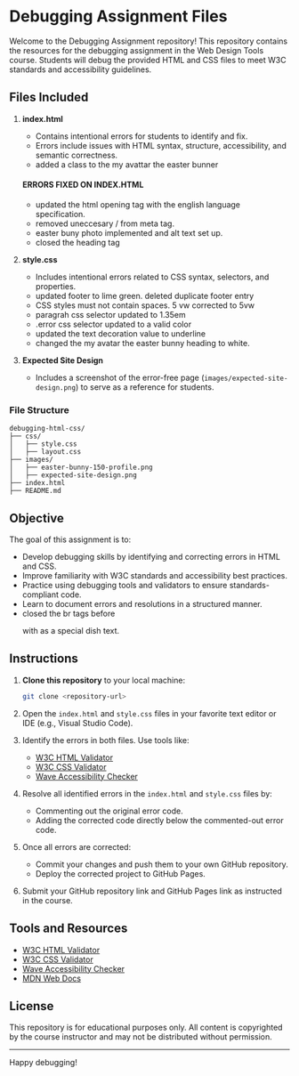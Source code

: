 # Debugging Assignment Files

Welcome to the Debugging Assignment repository! This repository contains the resources for the debugging assignment in the Web Design Tools course. Students will debug the provided HTML and CSS files to meet W3C standards and accessibility guidelines.

## Files Included

1. **index.html**
   - Contains intentional errors for students to identify and fix.
   - Errors include issues with HTML syntax, structure, accessibility, and semantic correctness.
   - added a class to the my avattar the easter bunner

   #### ERRORS FIXED ON INDEX.HTML
   - updated the html opening tag with the english language specification.
   - removed uneccesary / from meta tag. 
   - easter buny photo implemented and alt text set up. 
   - closed the heading tag

2. **style.css**
   - Includes intentional errors related to CSS syntax, selectors, and properties.
   - updated footer to lime green. deleted duplicate footer entry
   - CSS styles must not contain spaces. 5 vw corrected to 5vw
   - paragrah css selector updated to 1.35em 
   - .error css selector updated to a valid color
   - updated the text decoration value to underline
   - changed the my avatar the easter bunny heading to white. 



3. **Expected Site Design**
   - Includes a screenshot of the error-free page (`images/expected-site-design.png`) to serve as a reference for students.

### File Structure
```
debugging-html-css/
├── css/
│   ├── style.css
│   ├── layout.css
├── images/
│   ├── easter-bunny-150-profile.png
│   ├── expected-site-design.png
├── index.html
├── README.md
```

## Objective

The goal of this assignment is to:
- Develop debugging skills by identifying and correcting errors in HTML and CSS.
- Improve familiarity with W3C standards and accessibility best practices.
- Practice using debugging tools and validators to ensure standards-compliant code.
- Learn to document errors and resolutions in a structured manner.
- closed the br tags before <p> with as a special dish text. 

## Instructions

1. **Clone this repository** to your local machine:
   ```bash
   git clone <repository-url>
   ```

2. Open the `index.html` and `style.css` files in your favorite text editor or IDE (e.g., Visual Studio Code).

3. Identify the errors in both files. Use tools like:
   - [W3C HTML Validator](https://validator.w3.org/)
   - [W3C CSS Validator](https://jigsaw.w3.org/css-validator/)
   - [Wave Accessibility Checker](https://wave.webaim.org/)

4. Resolve all identified errors in the `index.html` and `style.css` files by:
   - Commenting out the original error code.
   - Adding the corrected code directly below the commented-out error code.

5. Once all errors are corrected:
   - Commit your changes and push them to your own GitHub repository.
   - Deploy the corrected project to GitHub Pages.

6. Submit your GitHub repository link and GitHub Pages link as instructed in the course.

## Tools and Resources

- [W3C HTML Validator](https://validator.w3.org/)
- [W3C CSS Validator](https://jigsaw.w3.org/css-validator/)
- [Wave Accessibility Checker](https://wave.webaim.org/)
- [MDN Web Docs](https://developer.mozilla.org/)

## License

This repository is for educational purposes only. All content is copyrighted by the course instructor and may not be distributed without permission.

---

Happy debugging!
